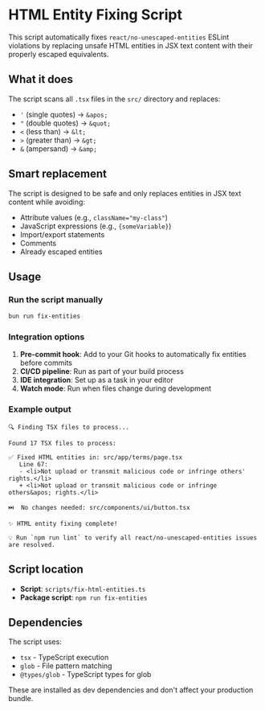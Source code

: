 # HTML Entity Fixing Script

This script automatically fixes `react/no-unescaped-entities` ESLint violations by replacing unsafe HTML entities in JSX text content with their properly escaped equivalents.

## What it does

The script scans all `.tsx` files in the `src/` directory and replaces:

- `'` (single quotes) → `&apos;`
- `"` (double quotes) → `&quot;`  
- `<` (less than) → `&lt;`
- `>` (greater than) → `&gt;`
- `&` (ampersand) → `&amp;`

## Smart replacement

The script is designed to be safe and only replaces entities in JSX text content while avoiding:

- Attribute values (e.g., `className="my-class"`)
- JavaScript expressions (e.g., `{someVariable}`)
- Import/export statements
- Comments
- Already escaped entities

## Usage

### Run the script manually

```bash
bun run fix-entities
```

### Integration options

1. **Pre-commit hook**: Add to your Git hooks to automatically fix entities before commits
2. **CI/CD pipeline**: Run as part of your build process
3. **IDE integration**: Set up as a task in your editor
4. **Watch mode**: Run when files change during development

### Example output

```
🔍 Finding TSX files to process...

Found 17 TSX files to process:

✅ Fixed HTML entities in: src/app/terms/page.tsx
   Line 67:
   - <li>Not upload or transmit malicious code or infringe others' rights.</li>
   + <li>Not upload or transmit malicious code or infringe others&apos; rights.</li>

⏭️  No changes needed: src/components/ui/button.tsx

✨ HTML entity fixing complete!

💡 Run `npm run lint` to verify all react/no-unescaped-entities issues are resolved.
```

## Script location

- **Script**: `scripts/fix-html-entities.ts`
- **Package script**: `npm run fix-entities`

## Dependencies

The script uses:
- `tsx` - TypeScript execution
- `glob` - File pattern matching
- `@types/glob` - TypeScript types for glob

These are installed as dev dependencies and don't affect your production bundle. 